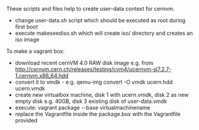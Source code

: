 These scripts and files help to create user-data context for cernvm.
- change user-data.sh script which should be executed as root during first boot
- execute makeseediso.sh which will create iso/ directory and creates an iso image

To make a vagrant box: 
- download recent cernVM 4.0 RAW disk image e.g. from http://cernvm.cern.ch/releases/testing/cvm4/ucernvm-sl7.2.7-1.cernvm.x86_64.hdd
- convert it to vmdk - e.g. qemu-img convert -O vmdk ucern.hdd ucern.vmdk
- create new virtualbox machine, disk 1 with ucern.vmdk, disk 2 as new empty disk e.g. 40GB, disk 3 existing disk of user-data.vmdk
- execute: vagrant package --base virtualmachinename
- replace the Vagrantfile inside the package.box with the Vagrantfile provided
  